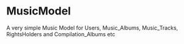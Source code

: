 # MusicModel
A very simple Music Model for Users, Music_Albums, Music_Tracks, RightsHolders and Compilation_Albums etc
